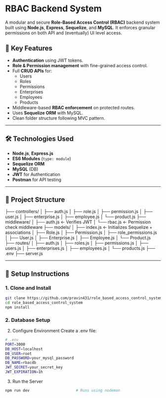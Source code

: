 # RBAC Backend System

A modular and secure **Role-Based Access Control (RBAC)** backend system built using **Node.js**, **Express**, **Sequelize**, and **MySQL**. It enforces granular permissions on both API and (eventually) UI level access.

## 🔐 Key Features

- **Authentication** using JWT tokens.
- **Role & Permission management** with fine-grained access control.
- Full **CRUD APIs** for:
  - Users
  - Roles
  - Permissions
  - Enterprises
  - Employees
  - Products
- Middleware-based **RBAC enforcement** on protected routes.
- Uses **Sequelize ORM** with MySQL.
- Clean folder structure following MVC pattern.

---

## 🛠️ Technologies Used

- **Node.js**, **Express.js**
- **ES6 Modules** (`type: module`)
- **Sequelize ORM**
- **MySQL** (DB)
- **JWT** for Authentication
- **Postman** for API testing

---

## 📁 Project Structure

├── controllers/
│ ├── auth.js
│ ├── role.js
│ ├── permission.js
│ ├── user.js
│ ├── enterprise.js
│ ├── employee.js
│ └── product.js
├── middleware/
│ ├── auth.js ← Verifies JWT
│ └── rbac.js ← Permission check middleware
├── models/
│ ├── index.js ← Initializes Sequelize + associations
│ ├── Role.js
│ ├── Permission.js
│ ├── role_permissions.js
│ ├── User.js
│ ├── Enterprise.js
│ ├── Employee.js
│ └── Product.js
├── routes/
│ ├── auth.js
│ ├── roles.js
│ ├── permissions.js
│ ├── users.js
│ ├── enterprises.js
│ ├── employees.js
│ └── products.js
├── .env
├── server.js


---

## 🚀 Setup Instructions

### 1. Clone and Install

```bash
git clone https://github.com/pravin431/role_based_access_control_system.git
cd role_based_access_control_system
npm install
```
### 2. Database Setup
2. Configure Environment
Create a .env file:
```bash
# .env  
PORT=3000
DB_HOST=localhost
DB_USER=root
DB_PASSWORD=your_mysql_password
DB_NAME=rbacdb
JWT_SECRET=your_secret_key
JWT_EXPIRATION=1h
```
3. Run the Server
```bash
npm run dev                     # Runs using nodemon
```